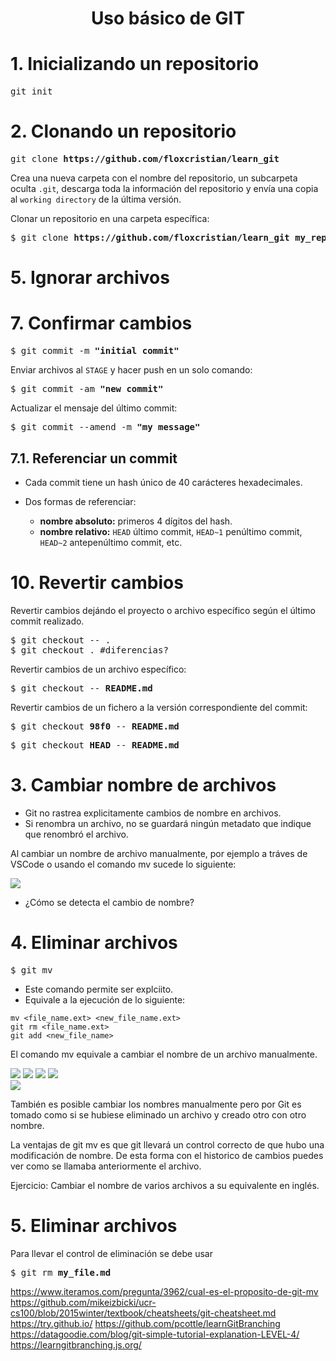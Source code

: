 <h1 align="center">Uso básico de GIT</h1>

# 1. Inicializando un repositorio

<pre>
git init
</pre>

# 2. Clonando un repositorio

<pre>
git clone <b>https://github.com/floxcristian/learn_git</b>
</pre>


Crea una nueva carpeta con el nombre del repositorio, un subcarpeta oculta `.git`, descarga toda la información del repositorio y envía una copia al `working directory` de la última versión.

Clonar un repositorio en una carpeta específica:
<pre>
$ git clone <b>https://github.com/floxcristian/learn_git my_repo</b>
</pre>



# 5. Ignorar archivos

# 7. Confirmar cambios

<pre>
$ git commit -m <b>"initial commit"</b>
</pre>

Enviar archivos al `STAGE` y hacer push en un solo comando:
<pre>
$ git commit -am <b>"new commit"</b>
</pre>

Actualizar el mensaje del último commit:
<pre>
$ git commit --amend -m <b>"my message"</b>
</pre>

## 7.1. Referenciar un commit

+ Cada commit tiene un hash único de 40 carácteres hexadecimales.

+ Dos formas de referenciar:
  + **nombre absoluto:** primeros 4 dígitos del hash.
  + **nombre relativo:** `HEAD` último commit, `HEAD~1` penúltimo commit,  `HEAD~2` antepenúltimo commit, etc.



# 10.  Revertir cambios

Revertir cambios dejándo el proyecto o archivo específico según el último commit realizado.

<pre>
$ git checkout -- .
$ git checkout . #diferencias?
</pre>

Revertir cambios de un archivo específico:
<pre>
$ git checkout -- <b>README.md</b>
</pre>

Revertir cambios de un fichero a la versión correspondiente del commit:
<pre>
$ git checkout <b>98f0</b> -- <b>README.md</b>
</pre>

<pre>
$ git checkout <b>HEAD</b> -- <b>README.md</b>
</pre>

# 3. Cambiar nombre de archivos

+ Git no rastrea explicitamente cambios de nombre en archivos. 
+ Si renombra un archivo, no se guardará ningún metadato que indique que renombró el archivo.

Al cambiar un nombre de archivo manualmente, por ejemplo a tráves de VSCode o usando el comando mv sucede lo siguiente:

<img src="https://i.imgur.com/f6YJYmx.png">

- ¿Cómo se detecta el cambio de nombre?

# 4. Eliminar archivos

<pre>
$ git mv <file_name.ext> <new_file_name.ext>
</pre>

+ Este comando permite ser explciito.
+ Equivale a la ejecución de lo siguiente:
```
mv <file_name.ext> <new_file_name.ext>
git rm <file_name.ext>
git add <new_file_name>
```
El comando mv equivale a cambiar el nombre de un archivo manualmente.

<img src="https://i.imgur.com/iE0Gcdo.png">

<img src="https://i.imgur.com/ZeZYHXD.png">

<img src="https://i.imgur.com/eu4Dcz9.png">

<img src="https://i.imgur.com/vArzTiy.png">
<br>
<img src="https://i.imgur.com/7owrOAz.png">

También es posible cambiar los nombres manualmente pero por Git es tomado como si se hubiese eliminado un archivo y creado otro con otro nombre.

La ventajas de git mv es que git llevará un control correcto de que hubo una modificación de nombre. De esta forma con el historico de cambios puedes ver como se llamaba anteriormente el archivo.

Ejercicio:
Cambiar el nombre de varios archivos a su equivalente en inglés.

# 5. Eliminar archivos

Para llevar el control de eliminación se debe usar

<pre>
$ git rm <b>my_file.md</b>
</pre>

https://www.iteramos.com/pregunta/3962/cual-es-el-proposito-de-git-mv
https://github.com/mikeizbicki/ucr-cs100/blob/2015winter/textbook/cheatsheets/git-cheatsheet.md
https://try.github.io/
https://github.com/pcottle/learnGitBranching
https://datagoodie.com/blog/git-simple-tutorial-explanation-LEVEL-4/
https://learngitbranching.js.org/
